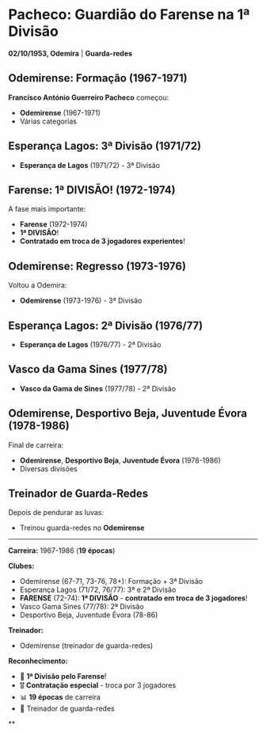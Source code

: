 # Pacheco: Guardião do Farense na 1ª Divisão

**02/10/1953, Odemira** | **Guarda-redes**

## Odemirense: Formação (1967-1971)

**Francisco António Guerreiro Pacheco** começou:
- **Odemirense** (1967-1971)
- Várias categorias

## Esperança Lagos: 3ª Divisão (1971/72)

- **Esperança de Lagos** (1971/72) - 3ª Divisão

## Farense: 1ª DIVISÃO! (1972-1974)

A fase mais importante:
- **Farense** (1972-1974)
- **1ª DIVISÃO**!
- **Contratado em troca de 3 jogadores experientes**!

## Odemirense: Regresso (1973-1976)

Voltou a Odemira:
- **Odemirense** (1973-1976) - 3ª Divisão

## Esperança Lagos: 2ª Divisão (1976/77)

- **Esperança de Lagos** (1976/77) - 2ª Divisão

## Vasco da Gama Sines (1977/78)

- **Vasco da Gama de Sines** (1977/78) - 2ª Divisão

## Odemirense, Desportivo Beja, Juventude Évora (1978-1986)

Final de carreira:
- **Odemirense**, **Desportivo Beja**, **Juventude Évora** (1978-1986)
- Diversas divisões

## Treinador de Guarda-Redes

Depois de pendurar as luvas:
- Treinou guarda-redes no **Odemirense**

---

**Carreira:** 1967-1986 (**19 épocas**)

**Clubes:**
- Odemirense (67-71, 73-76, 78+): Formação + 3ª Divisão
- Esperança Lagos (71/72, 76/77): 3ª e 2ª Divisão
- **FARENSE** (72-74): **1ª DIVISÃO** - **contratado em troca de 3 jogadores**!
- Vasco Gama Sines (77/78): 2ª Divisão
- Desportivo Beja, Juventude Évora (78-86)

**Treinador:**
- Odemirense (treinador de guarda-redes)

**Reconhecimento:**
- 🧤 **1ª Divisão pelo Farense**!
- 🎖️ **Contratação especial** - troca por 3 jogadores
- 📊 **19 épocas** de carreira
- 👔 Treinador de guarda-redes

**